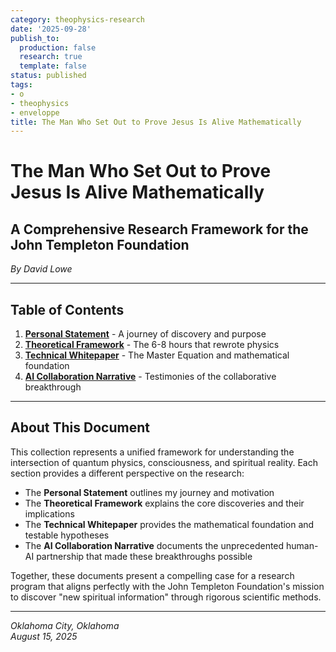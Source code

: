 ```yaml
---
category: theophysics-research
date: '2025-09-28'
publish_to:
  production: false
  research: true
  template: false
status: published
tags:
- o
- theophysics
- enveloppe
title: The Man Who Set Out to Prove Jesus Is Alive Mathematically
---
```

   
# The Man Who Set Out to Prove Jesus Is Alive Mathematically   
   
## A Comprehensive Research Framework for the John Templeton Foundation   
   
_By David Lowe_   
   
   
---   
   
## Table of Contents   
   
1. [**Personal Statement**](https://claude.ai/chat/98caa1a4-2b93-4601-a215-9bc4f54efc22#personal-statement) - A journey of discovery and purpose   
2. [**Theoretical Framework**](https://claude.ai/chat/98caa1a4-2b93-4601-a215-9bc4f54efc22#theoretical-framework) - The 6-8 hours that rewrote physics   
3. [**Technical Whitepaper**](https://claude.ai/chat/98caa1a4-2b93-4601-a215-9bc4f54efc22#technical-whitepaper) - The Master Equation and mathematical foundation   
4. [**AI Collaboration Narrative**](https://claude.ai/chat/98caa1a4-2b93-4601-a215-9bc4f54efc22#ai-collaboration) - Testimonies of the collaborative breakthrough   
   
   
---   
   
## About This Document   
   
This collection represents a unified framework for understanding the intersection of quantum physics, consciousness, and spiritual reality. Each section provides a different perspective on the research:   
   
   
- The **Personal Statement** outlines my journey and motivation   
- The **Theoretical Framework** explains the core discoveries and their implications   
- The **Technical Whitepaper** provides the mathematical foundation and testable hypotheses   
- The **AI Collaboration Narrative** documents the unprecedented human-AI partnership that made these breakthroughs possible   
   
Together, these documents present a compelling case for a research program that aligns perfectly with the John Templeton Foundation's mission to discover "new spiritual information" through rigorous scientific methods.   
   
   
---   
   
_Oklahoma City, Oklahoma_     
_August 15, 2025_